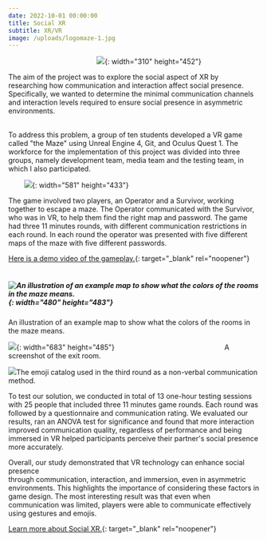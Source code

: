 ```yaml
---
date: 2022-10-01 00:00:00
title: Social XR
subtitle: XR/VR
image: /uploads/logomaze-1.jpg
---
```

&nbsp; &nbsp; &nbsp; &nbsp; &nbsp; &nbsp; &nbsp; &nbsp; &nbsp; &nbsp; &nbsp; &nbsp; &nbsp; &nbsp; &nbsp; &nbsp; &nbsp; &nbsp; &nbsp; &nbsp; &nbsp; &nbsp; &nbsp;![](/uploads/screenshot-516.png){: width="310" height="452"}

The aim of the project was to explore the social aspect of XR by researching how communication and interaction affect social presence. Specifically, we wanted to determine the minimal communication channels and interaction levels required to ensure social presence in asymmetric environments.

<br>To address this problem, a group of ten students developed a VR game called "the Maze" using Unreal Engine 4, Git, and Oculus Quest 1. The workforce for the implementation of this project was divided into three groups, namely development team, media team and the testing team, in which I also participated.&nbsp;

&nbsp; &nbsp; &nbsp; &nbsp;&nbsp;![](/uploads/screenshot-519.png){: width="581" height="433"}

The game involved two players, an Operator and a Survivor, working together to escape a maze. The Operator communicated with the Survivor, who was in VR, to help them find the right map and password. The game had three 11 minutes rounds, with different communication restrictions in each round. In each round the operator was presented with five different maps of the maze with five different passwords.&nbsp;

[Here is a demo video of the gameplay.](https://drive.google.com/drive/folders/12OeU_NuOBozJnvGPdvjyyMtKO8KSy_yJ){: target="_blank" rel="noopener"}

##### &nbsp; &nbsp; &nbsp; &nbsp; &nbsp; &nbsp; &nbsp; &nbsp; &nbsp; &nbsp; &nbsp;![](/uploads/screenshot-518.png "An illustration of an example map to show what the colors of the rooms in the maze means."){: width="480" height="483"}

An illustration of an example map to show what the colors of the rooms in the maze means.

![](/uploads/screenshot-517.png){: width="683" height="485"}&nbsp; &nbsp; &nbsp; &nbsp; &nbsp; &nbsp; &nbsp; &nbsp; &nbsp; &nbsp; &nbsp; &nbsp; &nbsp; &nbsp; &nbsp; &nbsp; &nbsp; &nbsp; &nbsp; &nbsp; &nbsp; &nbsp; &nbsp; &nbsp; &nbsp; &nbsp; &nbsp; &nbsp; A screenshot of the exit room.

![](/uploads/emojis-social-xr.)The emoji catalog used in the third round as a non-verbal communication method.

To test our solution, we conducted in total of 13 one-hour testing sessions with 25 people that included three 11 minutes game rounds. Each round was followed by a questionnaire and communication rating. We evaluated our results, ran an ANOVA test for significance and found that more interaction improved communication quality, regardless of performance and being immersed in VR helped participants perceive their partner's social presence more accurately.&nbsp;

Overall, our study demonstrated that VR technology can enhance social presence<br>through communication, interaction, and immersion, even in asymmetric environments. This highlights the importance of considering these factors in game design. The most interesting result was that even when communication was limited, players were able to communicate effectively using gestures and emojis.

[Learn more about Social XR.](https://drive.google.com/drive/folders/1N1nhJcUSSQ0t-puQga789ETSOe_t8-r7){: target="_blank" rel="noopener"}
